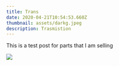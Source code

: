 ```yaml
---
title: Trans
date: 2020-04-21T10:54:53.660Z
thumbnail: assets/darkg.jpeg
description: Trasmistion
---
```

This is a test post for parts that I am selling



![](assets/darkg.jpeg)
